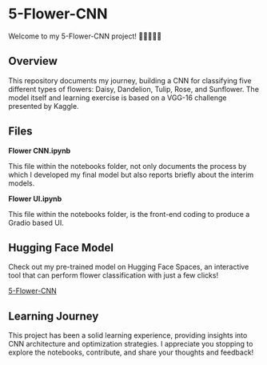 # 5-Flower-CNN
Welcome to my 5-Flower-CNN project! 🌼🌻🌷🌹🌻

## Overview
This repository documents my journey, building a CNN for classifying five different types of flowers: Daisy, Dandelion, Tulip, Rose, and Sunflower. The model itself and learning exercise is based on a VGG-16 challenge presented by Kaggle.

## Files
**Flower CNN.ipynb**

This file within the notebooks folder, not only documents the process by which I developed my final model but also reports briefly about the interim models.

**Flower UI.ipynb**

This file within the notebooks folder, is the front-end coding to produce a Gradio based UI. 

## Hugging Face Model
Check out my pre-trained model on Hugging Face Spaces, an interactive tool that can perform flower classification with just a few clicks!

[5-Flower-CNN](https://huggingface.co/spaces/Drackonack/5-Flower-CNN '5-Flower-CNN Classifier Tool')

## Learning Journey 
This project has been a solid learning experience, providing insights into CNN architecture and optimization strategies. I appreciate you stopping to explore the notebooks, contribute, and share your thoughts and feedback!